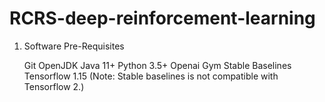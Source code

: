 # RCRS-deep-reinforcement-learning


1. Software Pre-Requisites

    Git
    OpenJDK Java 11+
    Python 3.5+
    Openai Gym
    Stable Baselines
    Tensorflow 1.15 (Note: Stable baselines is not compatible with Tensorflow 2.)
